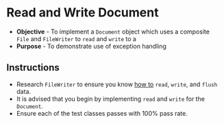 # Read and Write Document
* **Objective** - To implement a `Document` object which uses a composite `File` and `FileWriter` to `read` and `write` to a 
* **Purpose** -  To demonstrate use of exception handling



## Instructions
* Research `FileWriter` to ensure you know [how to](https://www.journaldev.com/20891/java-filewriter-example) `read`, `write`, and `flush` data.
* It is advised that you begin by implementing `read` and `write` for the `Document`.
* Ensure each of the test classes passes with 100% pass rate.